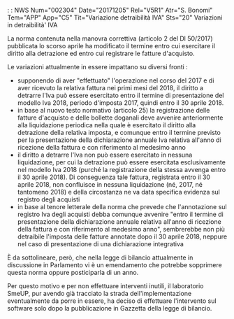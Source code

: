  :  : NWS Num="002304" Date="20171205" Rel="V5R1" Atr="S. Bonomi" Tem="APP" App="C5" Tit="Variazione detraibilità IVA" Sts="20"
Variazioni in detraibilità' IVA

La norma contenuta nella manovra correttiva (articolo 2 del Dl 50/2017) pubblicata lo scorso aprile
ha modificato il termine entro cui esercitare il diritto alla detrazione ed entro cui registrare le
fatture d'acquisto.

Le variazioni attualmente in essere impattano su diversi fronti : 
<ul>
<li>supponendo di aver "effettuato" l'operazione nel corso del 2017 e di aver ricevuto la relativa
fattura nei primi mesi del 2018, il diritto a detrarre l'Iva può essere esercitato entro il termine
di presentazione del modello Iva 2018, periodo d'imposta 2017, quindi entro il 30 aprile 2018.</li>
<li>in base al nuovo testo normativo (articolo 25) la registrazione delle fatture d'acquisto e delle
bollette doganali deve avvenire anteriormente alla liquidazione periodica nella quale è esercitato
il diritto alla detrazione della relativa imposta, e comunque entro il termine previsto per la presentazione della dichiarazione annuale Iva relativa all'anno di ricezione della fattura e con riferimento al medesimo anno</li>
<li>il diritto a detrarre l'Iva non può essere esercitato in nessuna liquidazione, per cui la detrazione può essere esercitata esclusivamente nel modello Iva 2018 (purché la registrazione della
stessa avvenga entro il 30 aprile 2018). Di conseguenza tale fattura, registrata entro il 30 aprile
2018, non confluisce in nessuna liquidazione (né, 2017, né tantomeno 2018) e della circostanza ne va
data specifica evidenza sul registro degli acquisti</li>
<li>in base al tenore letterale della norma che prevede che l'annotazione sul registro Iva degli acquisti debba comunque avvenire "entro il termine di presentazione della dichiarazione annuale relativa all'anno di ricezione della fattura e con riferimento al medesimo anno", sembrerebbe non più detraibile l'imposta delle fatture annotate dopo il 30 aprile 2018, neppure nel caso di presentazione di una dichiarazione integrativa</li></ul>

È da sottolineare, però, che nella legge di bilancio attualmente in discussione in Parlamento vi è
un emendamento che potrebbe sopprimere questa norma oppure posticiparla di un anno.

Per questo motivo e per non effettuare interventi inutili, il laboratorio SmeUP, pur avendo già tracciato la strada dell'implementazione eventualmente da porre in essere, ha deciso di effettuare
l'intervento sul software solo dopo la pubblicazione in Gazzetta della legge di bilancio.
